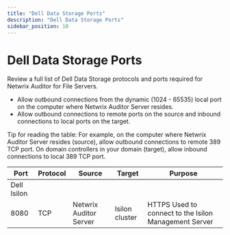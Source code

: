 ```yaml
---
title: "Dell Data Storage Ports"
description: "Dell Data Storage Ports"
sidebar_position: 10
---
```


# Dell Data Storage Ports

Review a full list of Dell Data Storage protocols and ports required for Netwrix Auditor for File
Servers.

- Allow outbound connections from the dynamic (1024 - 65535) local port on the computer where
  Netwrix Auditor Server resides.
- Allow outbound connections to remote ports on the source and inbound connections to local ports on
  the target.

Tip for reading the table: For example, on the computer where Netwrix Auditor Server resides
(source), allow outbound connections to remote 389 TCP port. On domain controllers in your domain
(target), allow inbound connections to local 389 TCP port.

| Port        | Protocol | Source                 | Target         | Purpose                                               |
| ----------- | -------- | ---------------------- | -------------- | ----------------------------------------------------- |
| Dell Isilon |          |                        |                |                                                       |
| 8080        | TCP      | Netwrix Auditor Server | Isilon cluster | HTTPS Used to connect to the Isilon Management Server |
